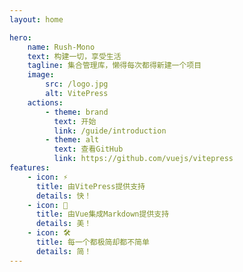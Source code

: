 ```yaml
---
layout: home

hero:
    name: Rush-Mono
    text: 构建一切，享受生活
    tagline: 集合管理库，懒得每次都得新建一个项目
    image:
        src: /logo.jpg
        alt: VitePress
    actions:
        - theme: brand
          text: 开始
          link: /guide/introduction
        - theme: alt
          text: 查看GitHub
          link: https://github.com/vuejs/vitepress
features:
    - icon: ⚡️
      title: 由VitePress提供支持
      details: 快！
    - icon: 🖖
      title: 由Vue集成Markdown提供支持
      details: 美！
    - icon: 🛠️
      title: 每一个都极简却都不简单
      details: 简！
---
```


<style>
    .VPFeatures.VPHomeFeatures .items .item{
        width: 100%;
        
    }
    @media (min-width: 640px){
        .VPFeatures.VPHomeFeatures .items .item{
            width: calc(100% / 2);
        }
    }
    @media (min-width: 768px){
        .VPFeatures.VPHomeFeatures .items .item{
            width: calc(100% / 3);
        }
    }
    :root {
        --vp-home-hero-name-color: transparent;
        --vp-home-hero-name-background: -webkit-linear-gradient(120deg, #bd34fe, #41d1ff);
    }
</style>
